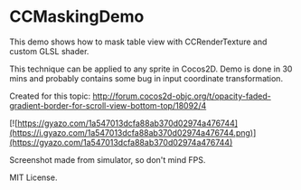 # CCMaskingDemo

This demo shows how to mask table view with CCRenderTexture and custom GLSL shader. 

This technique can be applied to any sprite in Cocos2D. Demo is done in 30 mins and probably contains some bug in input coordinate transformation.

Created for this topic: http://forum.cocos2d-objc.org/t/opacity-faded-gradient-border-for-scroll-view-bottom-top/18092/4

[![https://gyazo.com/1a547013dcfa88ab370d02974a476744](https://i.gyazo.com/1a547013dcfa88ab370d02974a476744.png)](https://gyazo.com/1a547013dcfa88ab370d02974a476744)

Screenshot made from simulator, so don't mind FPS.

MIT License.
